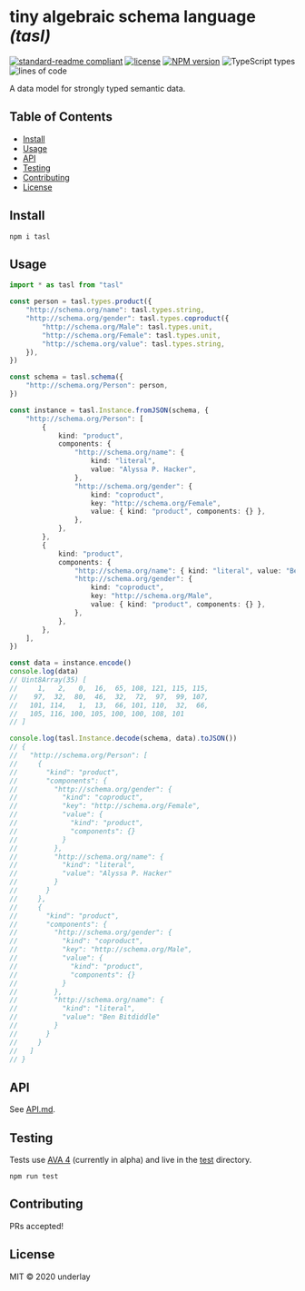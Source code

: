 # tiny algebraic schema language _(tasl)_

[![standard-readme compliant](https://img.shields.io/badge/readme%20style-standard-brightgreen.svg)](https://github.com/RichardLitt/standard-readme) [![license](https://img.shields.io/github/license/underlay/tasl)](https://opensource.org/licenses/MIT) [![NPM version](https://img.shields.io/npm/v/tasl)](https://www.npmjs.com/package/tasl) ![TypeScript types](https://img.shields.io/npm/types/tasl) ![lines of code](https://img.shields.io/tokei/lines/github/underlay/tasl)

A data model for strongly typed semantic data.

## Table of Contents

- [Install](#install)
- [Usage](#usage)
- [API](#api)
- [Testing](#testing)
- [Contributing](#contributing)
- [License](#license)

## Install

```
npm i tasl
```

## Usage

```ts
import * as tasl from "tasl"

const person = tasl.types.product({
	"http://schema.org/name": tasl.types.string,
	"http://schema.org/gender": tasl.types.coproduct({
		"http://schema.org/Male": tasl.types.unit,
		"http://schema.org/Female": tasl.types.unit,
		"http://schema.org/value": tasl.types.string,
	}),
})

const schema = tasl.schema({
	"http://schema.org/Person": person,
})

const instance = tasl.Instance.fromJSON(schema, {
	"http://schema.org/Person": [
		{
			kind: "product",
			components: {
				"http://schema.org/name": {
					kind: "literal",
					value: "Alyssa P. Hacker",
				},
				"http://schema.org/gender": {
					kind: "coproduct",
					key: "http://schema.org/Female",
					value: { kind: "product", components: {} },
				},
			},
		},
		{
			kind: "product",
			components: {
				"http://schema.org/name": { kind: "literal", value: "Ben Bitdiddle" },
				"http://schema.org/gender": {
					kind: "coproduct",
					key: "http://schema.org/Male",
					value: { kind: "product", components: {} },
				},
			},
		},
	],
})

const data = instance.encode()
console.log(data)
// Uint8Array(35) [
//     1,   2,   0,  16,  65, 108, 121, 115, 115,
//    97,  32,  80,  46,  32,  72,  97,  99, 107,
//   101, 114,   1,  13,  66, 101, 110,  32,  66,
//   105, 116, 100, 105, 100, 100, 108, 101
// ]

console.log(tasl.Instance.decode(schema, data).toJSON())
// {
//   "http://schema.org/Person": [
//     {
//       "kind": "product",
//       "components": {
//         "http://schema.org/gender": {
//           "kind": "coproduct",
//           "key": "http://schema.org/Female",
//           "value": {
//             "kind": "product",
//             "components": {}
//           }
//         },
//         "http://schema.org/name": {
//           "kind": "literal",
//           "value": "Alyssa P. Hacker"
//         }
//       }
//     },
//     {
//       "kind": "product",
//       "components": {
//         "http://schema.org/gender": {
//           "kind": "coproduct",
//           "key": "http://schema.org/Male",
//           "value": {
//             "kind": "product",
//             "components": {}
//           }
//         },
//         "http://schema.org/name": {
//           "kind": "literal",
//           "value": "Ben Bitdiddle"
//         }
//       }
//     }
//   ]
// }
```

## API

See [API.md](./API.md).

## Testing

Tests use [AVA 4](https://github.com/avajs/ava) (currently in alpha) and live in the [test](./test/) directory.

```
npm run test
```

## Contributing

PRs accepted!

## License

MIT © 2020 underlay
